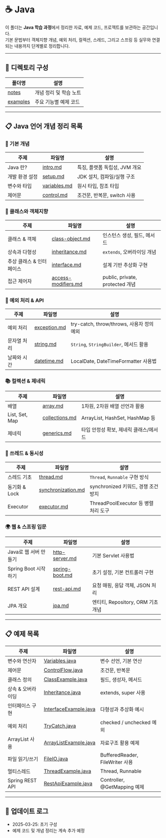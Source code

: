 # ☕ Java

이 폴더는 **Java 학습 과정**에서 정리한 자료, 예제 코드, 프로젝트를 보관하는 공간입니다.  
기본 문법부터 객체지향 개념, 예외 처리, 컬렉션, 스레드, 그리고 스프링 등 실무와 연결되는 내용까지 단계별로 정리합니다.

---

## 📂 디렉토리 구성

| 폴더명 | 설명 |
|---|---|
| [notes](./notes) | 개념 정리 및 학습 노트 |
| [examples](./examples) | 주요 기능별 예제 코드 |

---

## 📋 Java 언어 개념 정리 목록

### 📌 기본 개념
| 주제 | 파일명 | 설명 |
|---|---|---|
| Java 란? | [intro.md](./notes/intro.md) | 특징, 플랫폼 독립성, JVM 개요 |
| 개발 환경 설정 | [setup.md](./notes/setup.md) | JDK 설치, 컴파일/실행 구조 |
| 변수와 타입 | [variables.md](./notes/variables.md) | 원시 타입, 참조 타입 |
| 제어문 | [control.md](./notes/control.md) | 조건문, 반복문, switch 사용 |

### 🧱 클래스와 객체지향
| 주제 | 파일명 | 설명 |
|---|---|---|
| 클래스 & 객체 | [class-object.md](./notes/class-object.md) | 인스턴스 생성, 필드, 메서드 |
| 상속과 다형성 | [inheritance.md](./notes/inheritance.md) | `extends`, 오버라이딩 개념 |
| 추상 클래스 & 인터페이스 | [interface.md](./notes/interface.md) | 설계 기반 추상화 구현 |
| 접근 제어자 | [access-modifiers.md](./notes/access-modifiers.md) | public, private, protected 개념 |

### 🧪 예외 처리 & API
| 주제 | 파일명 | 설명 |
|---|---|---|
| 예외 처리 | [exception.md](./notes/exception.md) | try-catch, throw/throws, 사용자 정의 예외 |
| 문자열 처리 | [string.md](./notes/string.md) | `String`, `StringBuilder`, 메서드 활용 |
| 날짜와 시간 | [datetime.md](./notes/datetime.md) | LocalDate, DateTimeFormatter 사용법 |

### 📚 컬렉션 & 제네릭
| 주제 | 파일명 | 설명 |
|---|---|---|
| 배열 | [array.md](./notes/array.md) | 1차원, 2차원 배열 선언과 활용 |
| List, Set, Map | [collections.md](./notes/collections.md) | ArrayList, HashSet, HashMap 등 |
| 제네릭 | [generics.md](./notes/generics.md) | 타입 안정성 확보, 제네릭 클래스/메서드 |

### 🧵 쓰레드 & 동시성
| 주제 | 파일명 | 설명 |
|---|---|---|
| 스레드 기초 | [thread.md](./notes/thread.md) | `Thread`, `Runnable` 구현 방식 |
| 동기화 & Lock | [synchronization.md](./notes/synchronization.md) | synchronized 키워드, 경쟁 조건 방지 |
| Executor | [executor.md](./notes/executor.md) | ThreadPoolExecutor 등 병렬 처리 도구 |

### 🌍 웹 & 스프링 입문
| 주제 | 파일명 | 설명 |
|---|---|---|
| Java로 웹 서버 만들기 | [http-server.md](./notes/http-server.md) | 기본 Servlet 사용법 |
| Spring Boot 시작하기 | [spring-boot.md](./notes/spring-boot.md) | 초기 설정, 기본 컨트롤러 구현 |
| REST API 설계 | [rest-api.md](./notes/rest-api.md) | 요청 매핑, 응답 객체, JSON 처리 |
| JPA 개요 | [jpa.md](./notes/jpa.md) | 엔티티, Repository, ORM 기초 개념 |

---

## 📋 예제 목록

| 주제 | 파일명 | 설명 |
|---|---|---|
| 변수와 연산자 | [Variables.java](./examples/Variables.java) | 변수 선언, 기본 연산 |
| 제어문 | [ControlFlow.java](./examples/ControlFlow.java) | 조건문, 반복문 |
| 클래스 정의 | [ClassExample.java](./examples/ClassExample.java) | 필드, 생성자, 메서드 |
| 상속 & 오버라이딩 | [Inheritance.java](./examples/Inheritance.java) | extends, super 사용 |
| 인터페이스 구현 | [InterfaceExample.java](./examples/InterfaceExample.java) | 다형성과 추상화 예시 |
| 예외 처리 | [TryCatch.java](./examples/TryCatch.java) | checked / unchecked 예외 |
| ArrayList 사용 | [ArrayListExample.java](./examples/ArrayListExample.java) | 자료구조 활용 예제 |
| 파일 읽기/쓰기 | [FileIO.java](./examples/FileIO.java) | BufferedReader, FileWriter 사용 |
| 멀티스레드 | [ThreadExample.java](./examples/ThreadExample.java) | Thread, Runnable |
| Spring REST API | [RestApiExample.java](./examples/RestApiExample.java) | Controller, @GetMapping 예제 |

---

## 📢 업데이트 로그

- 2025-03-25: 초기 구성
- 예제 코드 및 개념 정리는 계속 추가 예정

